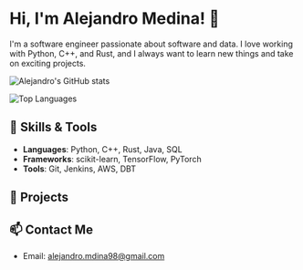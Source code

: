# Hi, I'm Alejandro Medina! 👋
I'm a software engineer passionate about software and data. I love working with Python, C++, and Rust, and I always want to learn new things and take on exciting projects.

![Alejandro's GitHub stats](https://github-readme-stats.vercel.app/api?username=al-medina&show_icons=true&theme=radical)

![Top Languages](https://github-readme-stats.vercel.app/api/top-langs/?username=al-medina&layout=compact&theme=radical)

## 🔧 Skills & Tools
- **Languages**: Python, C++, Rust, Java, SQL
- **Frameworks**: scikit-learn, TensorFlow, PyTorch
- **Tools**: Git, Jenkins, AWS, DBT
  
## 🌟 Projects


## 📫 Contact Me
- Email: alejandro.mdina98@gmail.com
